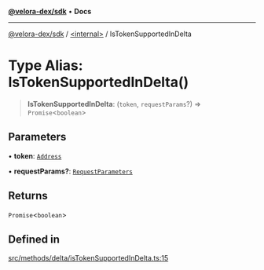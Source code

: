 [**@velora-dex/sdk**](../../README.md) • **Docs**

***

[@velora-dex/sdk](../../globals.md) / [\<internal\>](../README.md) / IsTokenSupportedInDelta

# Type Alias: IsTokenSupportedInDelta()

> **IsTokenSupportedInDelta**: (`token`, `requestParams`?) => `Promise`\<`boolean`\>

## Parameters

• **token**: [`Address`](../../type-aliases/Address.md)

• **requestParams?**: [`RequestParameters`](RequestParameters.md)

## Returns

`Promise`\<`boolean`\>

## Defined in

[src/methods/delta/isTokenSupportedInDelta.ts:15](https://github.com/VeloraDEX/sdk/blob/master/src/methods/delta/isTokenSupportedInDelta.ts#L15)
